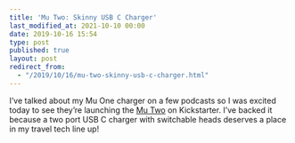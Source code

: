 ```yaml
---
title: 'Mu Two: Skinny USB C Charger'
last_modified_at: 2021-10-10 00:00
date: 2019-10-16 15:54
type: post
published: true
layout: post
redirect_from:
  - "/2019/10/16/mu-two-skinny-usb-c-charger.html"
---
```

I’ve talked about my Mu One charger on a few podcasts so I was excited today to see they’re launching the <a href="https://www.kickstarter.com/projects/muone/mu-two-next-generation-63w-dual-usb-type-c-wall-charger?ref=nav_search&amp;result=project&amp;term=Mu%20Two">Mu Two</a> on Kickstarter. I’ve backed it because a two port USB C charger with switchable heads deserves a place in my travel tech line up!  

<!--more-->

